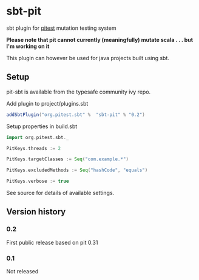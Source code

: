 sbt-pit
=======

sbt plugin for [pitest](http://pitest.org) mutation testing system

**Please note that pit cannot currently (meaningfully) mutate scala . . . but I'm working on it**

This plugin can however be used for java projects built using sbt.
 
## Setup

pit-sbt is available from the typesafe community ivy repo.

Add plugin to project/plugins.sbt

``` scala
addSbtPlugin("org.pitest.sbt" %  "sbt-pit" % "0.2")
```

Setup properties in build.sbt

``` scala
import org.pitest.sbt._

PitKeys.threads := 2

PitKeys.targetClasses := Seq("com.example.*")

PitKeys.excludedMethods := Seq("hashCode", "equals")

PitKeys.verbose := true
```

See source for details of available settings.

## Version history

### 0.2

First public release based on pit 0.31

### 0.1

Not released



